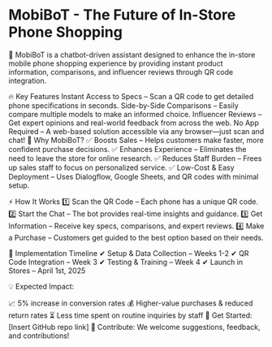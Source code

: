 # MobiBoT - The Future of In-Store Phone Shopping

🚀 MobiBoT is a chatbot-driven assistant designed to enhance the in-store mobile phone shopping experience by providing instant product information, comparisons, and influencer reviews through QR code integration.

🔥 Key Features
Instant Access to Specs – Scan a QR code to get detailed phone specifications in seconds.
Side-by-Side Comparisons – Easily compare multiple models to make an informed choice.
Influencer Reviews – Get expert opinions and real-world feedback from across the web.
No App Required – A web-based solution accessible via any browser—just scan and chat!
🎯 Why MobiBoT?
✅ Boosts Sales – Helps customers make faster, more confident purchase decisions.
✅ Enhances Experience – Eliminates the need to leave the store for online research.
✅ Reduces Staff Burden – Frees up sales staff to focus on personalized service.
✅ Low-Cost & Easy Deployment – Uses Dialogflow, Google Sheets, and QR codes with minimal setup.

⚡ How It Works
1️⃣ Scan the QR Code – Each phone has a unique QR code.
2️⃣ Start the Chat – The bot provides real-time insights and guidance.
3️⃣ Get Information – Receive key specs, comparisons, and expert reviews.
4️⃣ Make a Purchase – Customers get guided to the best option based on their needs.

📅 Implementation Timeline
✔ Setup & Data Collection – Weeks 1-2
✔ QR Code Integration – Week 3
✔ Testing & Training – Week 4
✔ Launch in Stores – April 1st, 2025

💡 Expected Impact:

📈 5% increase in conversion rates
💰 Higher-value purchases & reduced return rates
⏳ Less time spent on routine inquiries by staff
🔗 Get Started: [Insert GitHub repo link]
👥 Contribute: We welcome suggestions, feedback, and contributions!


